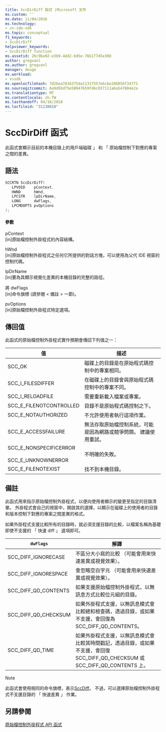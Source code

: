 ```yaml
---
title: SccDirDiff 函式 |Microsoft 文件
ms.custom: ''
ms.date: 11/04/2016
ms.technology:
- vs-ide-sdk
ms.topic: conceptual
f1_keywords:
- SccDirDiff
helpviewer_keywords:
- SccDirDiff function
ms.assetid: 26c9ba92-e3b9-4dd2-bd5e-76b17745e308
author: gregvanl
ms.author: gregvanl
manager: douge
ms.workload:
- vssdk
ms.openlocfilehash: 7d2bea7816375da1131f557ebcbe206056f347f2
ms.sourcegitcommit: 6a9d5bd75e50947659fd6c837111a6a547884e2a
ms.translationtype: MT
ms.contentlocale: zh-TW
ms.lasthandoff: 04/16/2018
ms.locfileid: "31138018"
---
```

# <a name="sccdirdiff-function"></a>SccDirDiff 函式
此函式會顯示目前的本機目錄上的用戶端磁碟 」 和 「 原始檔控制下對應的專案之間的差異。  
  
## <a name="syntax"></a>語法  
  
```cpp  
SCCRTN SccDirDiff(  
   LPVOID    pContext,  
   HWND      hWnd,  
   LPCSTR    lpDirName,  
   LONG      dwFlags,  
   LPCMDOPTS pvOptions  
);  
```  
  
#### <a name="parameters"></a>參數  
 pContext  
 [in]原始檔控制外掛程式的內容結構。  
  
 hWnd  
 [in]原始檔控制外掛程式之任何它所提供的對話方塊，可以使用為父代 IDE 視窗的控制代碼。  
  
 lpDirName  
 [in]要為其顯示視覺化差異的本機目錄的完整的路徑。  
  
 將 dwFlags  
 [in]命令旗標 (請參閱 < 備註 > 一節)。  
  
 pvOptions  
 [in]原始檔控制外掛程式特定選項。  
  
## <a name="return-value"></a>傳回值  
 此函式的原始檔控制外掛程式實作預期會傳回下列值之一：  
  
|值|描述|  
|-----------|-----------------|  
|SCC_OK|磁碟上的目錄是在原始程式碼控制中的專案相同。|  
|SCC_I_FILESDIFFER|在磁碟上的目錄會與原始程式碼控制中的專案不同。|  
|SCC_I_RELOADFILE|需要重新載入檔案或專案。|  
|SCC_E_FILENOTCONTROLLED|目錄不是原始程式碼控制之下。|  
|SCC_E_NOTAUTHORIZED|不允許使用者執行這項作業。|  
|SCC_E_ACCESSFAILURE|無法存取原始檔控制系統，可能是因為網路或競爭問題。 建議使用重試。|  
|SCC_E_NONSPECIFICERROR<br /><br /> SCC_E_UNKNOWNERROR|不明確的失敗。|  
|SCC_E_FILENOTEXIST|找不到本機目錄。|  
  
## <a name="remarks"></a>備註  
 此函式用來指示原始檔控制外掛程式，以便向使用者顯示的變更至指定的目錄清單。 外掛程式會自己的視窗中，開啟其的選擇，以顯示在磁碟上的使用者的目錄和版本控制下對應的專案之間差異的格式。  
  
 如果外掛程式支援比較所有的目錄時，就必須支援目錄的比較，以檔案名稱為基礎即使不支援的 「 快速 diff 」 選項即可。  
  
|`dwFlags`|解譯|  
|---------------|--------------------|  
|SCC_DIFF_IGNORECASE|不區分大小寫的比較 （可能會用來快速差異或視覺效果）。|  
|SCC_DIFF_IGNORESPACE|會忽略空白字元 （可能會用來快速差異或視覺效果）。|  
|SCC_DIFF_QD_CONTENTS|如果支援原始檔控制外掛程式，以無訊息方式比較位元組的目錄。|  
|SCC_DIFF_QD_CHECKSUM|如果外掛程式支援，以無訊息模式會比較總和檢查碼，透過目錄，或如果不支援，會回復為 SCC_DIFF_QD_CONTENTS。|  
|SCC_DIFF_QD_TIME|如果外掛程式支援，以無訊息模式會比較其時間戳記，透過目錄，或如果不支援，會回復 SCC_DIFF_QD_CHECKSUM 或 SCC_DIFF_QD_CONTENTS 上。|  
  
> [!NOTE]
>  此函式會使用相同的命令旗標，表示[SccDiff](../extensibility/sccdiff-function.md)。 不過，可以選擇原始檔控制外掛程式不支援目錄的 「 快速差異 」 作業。  
  
## <a name="see-also"></a>另請參閱  
 [原始檔控制外掛程式 API 函式](../extensibility/source-control-plug-in-api-functions.md)